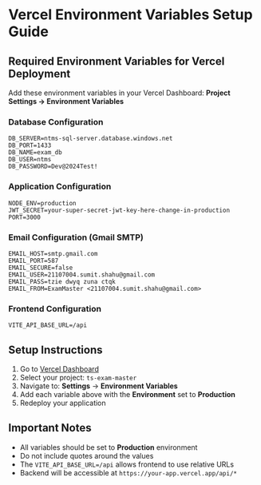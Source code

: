 # Vercel Environment Variables Setup Guide

## Required Environment Variables for Vercel Deployment

Add these environment variables in your Vercel Dashboard:
**Project Settings → Environment Variables**

### Database Configuration
```
DB_SERVER=ntms-sql-server.database.windows.net
DB_PORT=1433
DB_NAME=exam_db
DB_USER=ntms
DB_PASSWORD=Dev@2024Test!
```

### Application Configuration
```
NODE_ENV=production
JWT_SECRET=your-super-secret-jwt-key-here-change-in-production
PORT=3000
```

### Email Configuration (Gmail SMTP)
```
EMAIL_HOST=smtp.gmail.com
EMAIL_PORT=587
EMAIL_SECURE=false
EMAIL_USER=21107004.sumit.shahu@gmail.com
EMAIL_PASS=tzie dwyq zuna ctqk
EMAIL_FROM=ExamMaster <21107004.sumit.shahu@gmail.com>
```

### Frontend Configuration
```
VITE_API_BASE_URL=/api
```

## Setup Instructions

1. Go to [Vercel Dashboard](https://vercel.com/dashboard)
2. Select your project: `ts-exam-master`
3. Navigate to: **Settings** → **Environment Variables**
4. Add each variable above with the **Environment** set to **Production**
5. Redeploy your application

## Important Notes

- All variables should be set to **Production** environment
- Do not include quotes around the values
- The `VITE_API_BASE_URL=/api` allows frontend to use relative URLs
- Backend will be accessible at `https://your-app.vercel.app/api/*`
